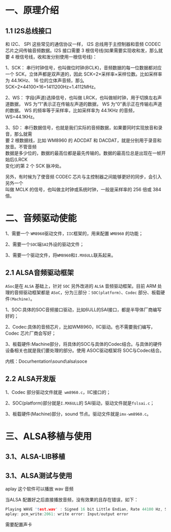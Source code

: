 # 一、原理介绍
## 1.1 I2S总线接口
和 I2C、 SPI 这些常见的通信协议一样， I2S 总线用于主控制器和音频 CODEC 芯片之间传输音频数据。I2S 接口需要 3 根信号线(如果需要实现收和发，那么就要 4 根信号线，收和发分别使用一根信号线)： 
 
1、SCK： 串行时钟信号，也叫做位时钟(BCLK)，音频数据的每一位数据都对应一个 SCK，立体声都是双声道的，因此 SCK=2×采样率×采样位数。比如采样率为 44.1KHz、 16 位的立体声音频，那么 SCK=2×44100×16=1411200Hz=1.4112MHz。 
 
2、WS： 字段(声道)选择信号，也叫做 LRCK，也叫做帧时钟，用于切换左右声道数据， WS 为“1”表示正在传输左声道的数据， WS 为“0”表示正在传输右声道的数据。 WS 的频率等于采样率，比如采样率为 44.1KHz 的音频， WS=44.1KHz。  

3、SD： 串行数据信号，也就是我们实际的音频数据，如果要同时实现放音和录音，那么就需  
要 2 根数据线，比如 WM8960 的 ADCDAT 和 DACDAT，就是分别用于录音和放音。不管音频  
数据是多少位的，数据的最高位都是最先传输的。数据的最高位总是出现在一帧开始后(LRCK  
变化)的第 2 个 SCK 脉冲处。  

另外，有时候为了使音频 CODEC 芯片与主控制器之间能够更好的同步，会引入另外一个  
叫做 MCLK 的信号，也叫做主时钟或系统时钟，一般是采样率的 256 倍或 384 倍。

# 二、音频驱动使能
1、需要一个 `WM8960`驱动文件，`IIC`框架的，用来配置 `WM8960` 的功能；

2、需要一个`SOC`端`SAI`外设的驱动文件；

3、需要一个驱动文件，将`WM8960`和`I.MX6ULL`联系起来。

## 2.1 ALSA音频驱动框架
`ASoc`是在 `ALSA` 基础上，针对 `SOC` 另外改进的 `ALSA` 音频驱动框架。目前 ARM 处理的音频驱动框架都是 `ASoC`，分为三部分：`SOC(platform)`、`Codec` 部分、板载硬件`(Machine)`。

1、SOC:具体的SOC音频接口驱动，比如6ULL的SAI接口，都是半导体厂商编写好的；

2、Codec:具体的音频芯片，比如WM8960，IIC驱动。也不需要我们编写，Codec 芯片厂商会写好；

3、板载硬件:Machine部分，将具体的SOC与具体的Codec结合。与具体的硬件设备相关也就是我们要处理的部分。使用 ASOC驱动框架将 SOC与Codec结合。

内核：Docurhentation\sound\alsa\soce

## 2.2 ALSA开发版
1、Codec 部分驱动文件就是` wm8960.c`，IIC接口的；

2、SOC(platform)部分就是`I.MX6ULL`的 SAI驱动，驱动文件就是`fslsai.c`；

3、板载硬件(Machine)部分，sound 节点。驱动文件就是`imx-wm8960.c`。

# 三、ALSA移植与使用
## 3.1、ALSA-LIB移植


## 3.1、ALSA测试与使用
aplay 这个软件可以播放 wav 音频

当ALSA 配置好之后直接播放音频，没有效果的且存在错误，如下：
```cpp
Playing WAVE 'test.wav' : Signed 16 bit Little Endian, Rate 44100 Hz, Stereo
aplay: pcm_write:2061: write error: Input/output error
```
需要配置声卡
<!--stackedit_data:
eyJoaXN0b3J5IjpbNzAxODUyMzUwLDE4NDc0NjI0MjQsLTU0ND
gzNjk3MCwtNTYxMjc3Njk4LDE3MzI0MDYzMzUsMTI0MTE1OTY3
NCwtMTI1NTY0ODUyXX0=
-->